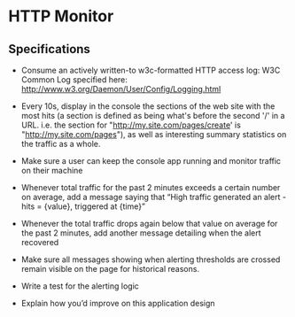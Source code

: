 # HTTP Monitor

## Specifications
* Consume an actively written-to w3c-formatted HTTP access log: W3C Common Log specified here: http://www.w3.org/Daemon/User/Config/Logging.html

* Every 10s, display in the console the sections of the web site with the most hits (a section is defined as being what's before the second '/' in a URL. i.e. the section for "http://my.site.com/pages/create' is "http://my.site.com/pages"), as well as interesting summary statistics on the traffic as a whole.

* Make sure a user can keep the console app running and monitor traffic on their machine

* Whenever total traffic for the past 2 minutes exceeds a certain number on average, add a message saying that “High traffic generated an alert - hits = {value}, triggered at {time}”

* Whenever the total traffic drops again below that value on average for the past 2 minutes, add another message detailing when the alert recovered

* Make sure all messages showing when alerting thresholds are crossed remain visible on the page for historical reasons.

* Write a test for the alerting logic

* Explain how you’d improve on this application design
